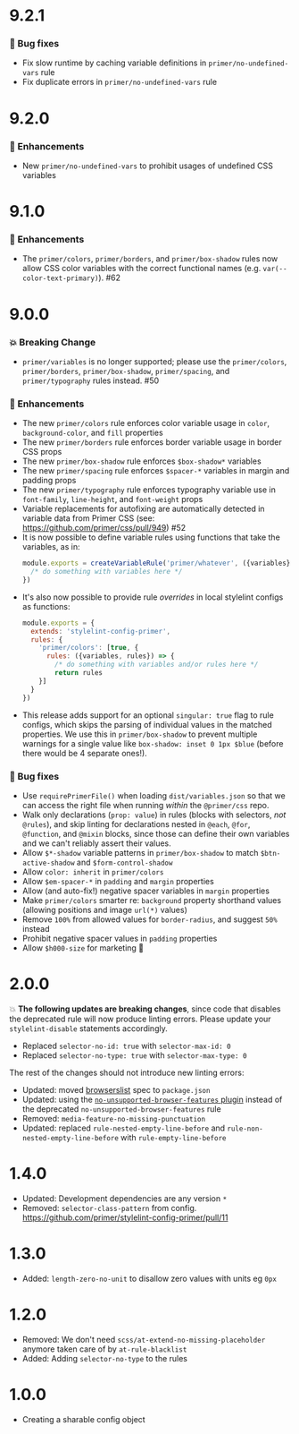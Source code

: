 # 9.2.1

### :bug: Bug fixes

- Fix slow runtime by caching variable definitions in `primer/no-undefined-vars` rule
- Fix duplicate errors in `primer/no-undefined-vars` rule

# 9.2.0

### :rocket: Enhancements

- New `primer/no-undefined-vars` to prohibit usages of undefined CSS variables

# 9.1.0

### :rocket: Enhancements

- The `primer/colors`, `primer/borders`, and `primer/box-shadow` rules now allow CSS color variables with the correct functional names (e.g. `var(--color-text-primary)`). #62

# 9.0.0

### :boom: Breaking Change
- `primer/variables` is no longer supported; please use the `primer/colors`, `primer/borders`, `primer/box-shadow`, `primer/spacing`, and `primer/typography` rules instead. #50 

### :rocket: Enhancements
- The new `primer/colors` rule enforces color variable usage in `color`, `background-color`, and `fill` properties
- The new `primer/borders` rule enforces border variable usage in border CSS props
- The new `primer/box-shadow` rule enforces `$box-shadow*` variables
- The new `primer/spacing` rule enforces `$spacer-*` variables in margin and padding props
- The new `primer/typography` rule enforces typography variable use in `font-family`, `line-height`, and `font-weight` props
- Variable replacements for autofixing are automatically detected in variable data from Primer CSS (see: https://github.com/primer/css/pull/949) #52
- It is now possible to define variable rules using functions that take the variables, as in:
    ```js
    module.exports = createVariableRule('primer/whatever', ({variables}) => {
      /* do something with variables here */
    })
    ```
- It's also now possible to provide rule _overrides_ in local stylelint configs as functions:
    ```js
    module.exports = {
      extends: 'stylelint-config-primer',
      rules: {
        'primer/colors': [true, {
          rules: ({variables, rules}) => {
            /* do something with variables and/or rules here */
            return rules
        }]
      }
    })
    ```
- This release adds support for an optional `singular: true` flag to rule configs, which skips the parsing of individual values in the matched properties. We use this in `primer/box-shadow` to prevent multiple warnings for a single value like `box-shadow: inset 0 1px $blue` (before there would be 4 separate ones!).

### :bug: Bug fixes
- Use `requirePrimerFile()` when loading `dist/variables.json` so that we can access the right file when running _within_ the `@primer/css` repo.
- Walk only declarations (`prop: value`) in rules (blocks with selectors, _not_ `@rules`), and skip linting for declarations nested in `@each`, `@for`, `@function`, and `@mixin` blocks, since those can define their own variables and we can't reliably assert their values.
- Allow `$*-shadow` variable patterns in `primer/box-shadow` to match `$btn-active-shadow` and `$form-control-shadow`
- Allow `color: inherit` in `primer/colors`
- Allow `$em-spacer-*` in `padding` and `margin` properties
- Allow (and auto-fix!) negative spacer variables in `margin` properties
- Make `primer/colors` smarter re: `background` property shorthand values (allowing positions and image `url(*)` values)
- Remove `100%` from allowed values for `border-radius`, and suggest `50%` instead
- Prohibit negative spacer values in `padding` properties
- Allow `$h000-size` for marketing 😬 

# 2.0.0

:boom: **The following updates are breaking changes**, since code that disables the deprecated rule will now produce linting errors. Please update your `stylelint-disable` statements accordingly.

- Replaced `selector-no-id: true` with `selector-max-id: 0`
- Replaced `selector-no-type: true` with `selector-max-type: 0`

The rest of the changes should not introduce new linting errors:

- Updated: moved [browserslist](https://github.com/ai/browserslist) spec to `package.json`
- Updated: using the [`no-unsupported-browser-features` plugin](https://github.com/ismay/stylelint-no-unsupported-browser-features) instead of the deprecated `no-unsupported-browser-features` rule
- Removed: `media-feature-no-missing-punctuation`
- Updated: replaced `rule-nested-empty-line-before` and `rule-non-nested-empty-line-before` with `rule-empty-line-before`

# 1.4.0

- Updated: Development dependencies are any version `*`
- Removed: `selector-class-pattern` from config. https://github.com/primer/stylelint-config-primer/pull/11

# 1.3.0

- Added: `length-zero-no-unit` to disallow zero values with units eg `0px`

# 1.2.0

- Removed: We don't need `scss/at-extend-no-missing-placeholder` anymore taken care of by `at-rule-blacklist`
- Added: Adding `selector-no-type` to the rules

# 1.0.0

- Creating a sharable config object
